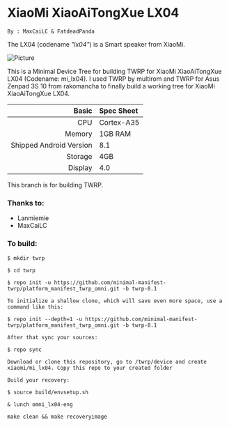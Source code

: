 XiaoMi XiaoAiTongXue LX04
===============
```
By : MaxCaiLC & FatdeadPanda
```
The LX04 (codename _"lx04"_) is a Smart speaker from XiaoMi.

![Picture](https://file-fatdeadpanda.netlify.app/mi_lx04.jpg)

This is a Minimal Device Tree for building TWRP for XiaoMi XiaoAiTongXue LX04 (Codename: mi_lx04). I used TWRP by multirom and TWRP for Asus Zenpad 3S 10 from rakomancha to finally build a working tree for XiaoMi XiaoAiTongXue LX04.

Basic        | Spec Sheet
------------:|:------------------------
CPU          | Cortex-A35 | Quad-Core | MT8167
Memory       | 1GB RAM
Shipped Android Version | 8.1
Storage      | 4GB
Display      | 4.0

This branch is for building TWRP.

### Thanks to:
 * Lanmiemie
 * MaxCaiLC

### To build: 

```
$ mkdir twrp

$ cd twrp

$ repo init -u https://github.com/minimal-manifest-twrp/platform_manifest_twrp_omni.git -b twrp-8.1

To initialize a shallow clone, which will save even more space, use a command like this:

$ repo init --depth=1 -u https://github.com/minimal-manifest-twrp/platform_manifest_twrp_omni.git -b twrp-8.1

After that sync your sources:

$ repo sync

Download or clone this repository, go to /twrp/device and create xiaomi/mi_lx04. Copy this repo to your created folder

Build your recovery:

$ source build/envsetup.sh

& lunch omni_lx04-eng

make clean && make recoveryimage
```

